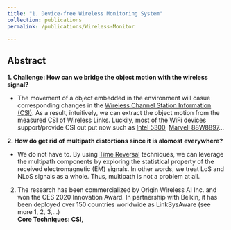 ```yaml
---
title: "1. Device-free Wireless Monitoring System"
collection: publications
permalink: /publications/Wireless-Monitor

---
```


## Abstract
<b> 1.  Challenge: How can we bridge the object motion with the wireless signal? </b> <br>
  * The movement of a object embedded in the environment will casue corresponding changes in the [Wireless Channel Station Information (CSI)](https://en.wikipedia.org/wiki/Channel_state_information). As a result, intuitively, we can extract the object motion from the measured CSI of Wireless Links. Luckily, most of the WiFi devices support/provide CSI out put now such as [Intel 5300](https://www.intel.com/content/www/us/en/products/docs/wireless-products/ultimate-n-wifi-link-5300-brief.html), [Marvell 88W8897](https://www.marvell.com/content/dam/marvell/en/public-collateral/wireless/marvell-wireless-88w8897-product-brief-2018-10.pdf)...

<b> 2.  How do get rid of multipath distortions since it is alomost everywhere? </b> <br>
  * We do not have to. By using [Time Reversal](http://video.cmsworldwide.com/SP17/SP17_RayLiu_Keynote_1080p.mp4) techniques, we can leverage the multipath components by exploring the statistical property of the received electromagnetic (EM) signals. In other words, we treat LoS and NLoS signals as a whole. Thus, multipath is not a problem at all.
2. The research has been commercialized by Origin Wireless AI Inc. and won the CES 2020 Innovation Award. In
partnership with Belkin, it has been deployed over 150 countries worldwide as LinkSysAware (see more 1, 2, 3,...) <br />
<b> Core Techniques: CSI, </b>
